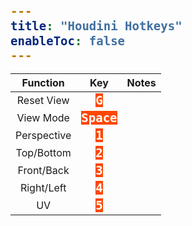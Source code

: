 ```yaml
---
title: "Houdini Hotkeys"
enableToc: false
---
```

<style>
code { color: #FFFFFF; background: #FE4703; font-size: 19px; font-weight: bold; font-family: Consolas, monospace, monaco; }
@media screen and (max-width: 700px) {
table { margin-left: auto; margin-right: auto; }
h2, h3 { text-align: center; }
}
</style>

|  Function   |     Key     | Notes |
| :---------: | :---------: | :---: |
| Reset View  |   **`G`**   |
|  View Mode  | **`Space`** |
| Perspective |   **`1`**   |
| Top/Bottom  |   **`2`**   |
| Front/Back  |   **`3`**   |
| Right/Left  |   **`4`**   |
|     UV      |   **`5`**   |
